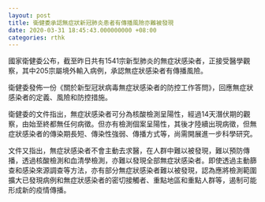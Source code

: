```yaml
---
layout: post
title: 衛健委承認無症狀新冠肺炎患者有傳播風險亦難被發現
date: 2020-03-31 18:45:43.000000000 +08:00
categories: rthk
---
```


國家衛健委公布，截至昨日共有1541宗新型肺炎的無症狀感染者，正接受醫學觀察，其中205宗屬境外輸入病例，承認無症狀感染者有傳播風險。

衛健委發佈一份《關於新型冠狀病毒無症狀感染者的防控工作答問》，回應無症狀感染者的定義、風險和防控措施。

衛健委的文件指出，無症狀感染者可分為核酸檢測呈陽性，經過14天潛伏期的觀察，由始至終都無任何病徵。但亦有檢測個案呈陽性，其後才陸續出現病徵，但無症狀感染者的傳染期長短、傳染性強弱、傳播方式等，尚需開展進一步科學研究。

文件又指出，無症狀感染者不會主動去求醫，在人群中難以被發現，難以預防傳播，透過核酸檢測和血清學檢測，亦難以發現全部無症狀感染者。即使透過主動篩查和感染來源調查等方法，亦有部分無症狀感染者難以被發現，認為應將檢測範圍擴大已發現病例和無症狀感染者的密切接觸者、重點地區和重點人群等，遏制可能形成新的疫情傳播。
